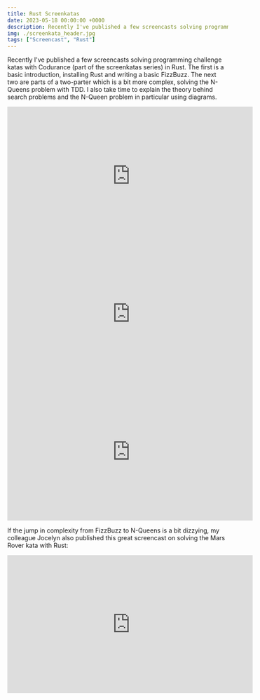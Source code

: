 ```yaml
---
title: Rust Screenkatas
date: 2023-05-18 00:00:00 +0000
description: Recently I've published a few screencasts solving programming challenges in Rust. Come 
img: ./screenkata_header.jpg
tags: ["Screencast", "Rust"]
---
```


Recently I've published a few screencasts solving programming challenge katas with Codurance (part of the screenkatas series) in Rust. The first is a basic introduction, installing Rust and writing a basic FizzBuzz. The next two are parts of a two-parter which is a bit more complex, solving the N-Queens problem with TDD. I also take time to explain the theory behind search problems and the N-Queen problem in particular using diagrams.

<iframe width="560" height="315" src="https://www.youtube-nocookie.com/embed/GON3Ebg-Z9k" title="YouTube video player" frameborder="0" allow="accelerometer; autoplay; clipboard-write; encrypted-media; gyroscope; picture-in-picture; web-share" allowfullscreen></iframe>

<iframe width="560" height="315" src="https://www.youtube-nocookie.com/embed/5NHYNFM4XUA" title="YouTube video player" frameborder="0" allow="accelerometer; autoplay; clipboard-write; encrypted-media; gyroscope; picture-in-picture; web-share" allowfullscreen></iframe>

<iframe width="560" height="315" src="https://www.youtube-nocookie.com/embed/45ShXM9hwJc" title="YouTube video player" frameborder="0" allow="accelerometer; autoplay; clipboard-write; encrypted-media; gyroscope; picture-in-picture; web-share" allowfullscreen></iframe>

If the jump in complexity from FizzBuzz to N-Queens is a bit dizzying, my colleague Jocelyn also published this great screencast on solving the Mars Rover kata with Rust:

<iframe width="560" height="315" src="https://www.youtube-nocookie.com/embed/LKrHLdXOcnc" title="YouTube video player" frameborder="0" allow="accelerometer; autoplay; clipboard-write; encrypted-media; gyroscope; picture-in-picture; web-share" allowfullscreen></iframe>
